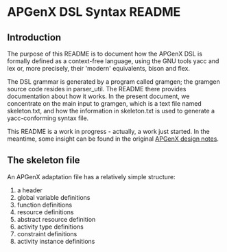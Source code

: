 # APGenX DSL Syntax README

## Introduction

The purpose of this README is to document how the APGenX DSL is formally defined as a context-free language, using the GNU tools yacc and lex or, more precisely, their 'modern' equivalents, bison and flex.

The DSL grammar is generated by a program called gramgen; the gramgen source code resides in parser\_util. The README there provides documentation about how it works. In the present document, we concentrate on the main input to gramgen, which is a text file named skeleton.txt, and how the information in skeleton.txt is used to generate a yacc-conforming syntax file.

This README is a work in progress - actually, a work just started. In the meantime, some insight can be found in the original [APGenX design notes](../../../../doc/APGenDSLparser.pdf).


## The skeleton file

An APGenX adaptation file has a relatively simple structure:

1. a header
2. global variable definitions 
3. function definitions
4. resource definitions
5. abstract resource definition
6. activity type definitions
7. constraint definitions
8. activity instance definitions
